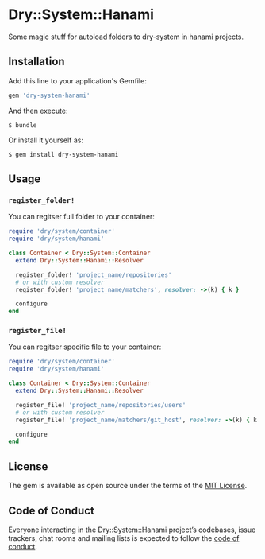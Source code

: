 # Dry::System::Hanami
Some magic stuff for autoload folders to dry-system in hanami projects.

## Installation

Add this line to your application's Gemfile:

```ruby
gem 'dry-system-hanami'
```

And then execute:

    $ bundle

Or install it yourself as:

    $ gem install dry-system-hanami

## Usage

### `register_folder!`
You can regitser full folder to your container:

```ruby
require 'dry/system/container'
require 'dry/system/hanami'

class Container < Dry::System::Container
  extend Dry::System::Hanami::Resolver

  register_folder! 'project_name/repositories'
  # or with custom resolver
  register_folder! 'project_name/matchers', resolver: ->(k) { k }

  configure
end
```

### `register_file!`
You can regitser specific file to your container:

```ruby
require 'dry/system/container'
require 'dry/system/hanami'

class Container < Dry::System::Container
  extend Dry::System::Hanami::Resolver

  register_file! 'project_name/repositories/users'
  # or with custom resolver
  register_file! 'project_name/matchers/git_host', resolver: ->(k) { k }

  configure
end
```

## License

The gem is available as open source under the terms of the [MIT License](http://opensource.org/licenses/MIT).

## Code of Conduct

Everyone interacting in the Dry::System::Hanami project’s codebases, issue trackers, chat rooms and mailing lists is expected to follow the [code of conduct](https://github.com/davydovanton/dry-system-hanami/blob/master/CODE_OF_CONDUCT.md).
